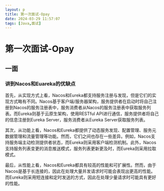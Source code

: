 ```yaml
---
layout: p
title: 第一次面试-Opay
date: 2024-03-29 11:57:07
tags: [Java,面试]
---
```


# 第一次面试-Opay


## 一面

### 讲到Nacos和Euareka的优缺点

首先，从实现方式上看，Nacos和Eureka都支持服务注册与发现，但是它们的实现方式略有不同。Nacos基于客户端/服务器架构，服务提供者在启动时将自己注册到Nacos的服务注册表中，服务消费者从Nacos的服务注册表中获取服务列表。而Eureka则基于云原生架构，使用RESTful API进行通信，服务提供者将自己的信息注册到Eureka Server，服务消费者从Eureka Server获取服务列表。

其次，从功能上看，Nacos和Eureka都提供了动态服务发现、配置管理、服务元数据管理和流量管理等功能。然而，它们之间也存在一些差异。例如，Nacos支持服务端主动检测提供者状态，而Eureka则采用客户端检测机制。此外，Nacos支持服务列表变更的消息推送模式，服务列表更新更及时，而Eureka则采用拉取模式。

最后，从性能上看，Nacos和Eureka都具有较高的性能和可扩展性。然而，由于Nacos是基于长连接的，因此在处理大量并发请求时可能会表现出更高的性能。而Eureka则采用短连接和定时发送的方式，因此在处理少量请求时可能具有更好的性能。
